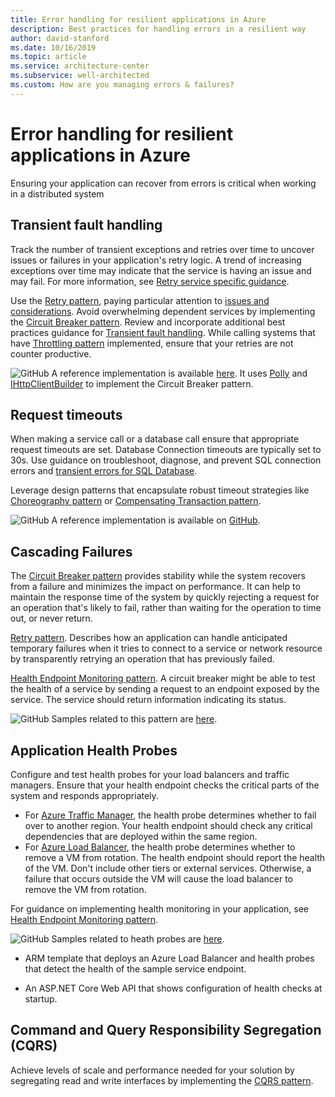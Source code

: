 ```yaml
---
title: Error handling for resilient applications in Azure
description: Best practices for handling errors in a resilient way
author: david-stanford
ms.date: 10/16/2019
ms.topic: article
ms.service: architecture-center
ms.subservice: well-architected
ms.custom: How are you managing errors & failures? 
---
```


# Error handling for resilient applications in Azure

Ensuring your application can recover from errors is critical when working in a distributed system

## Transient fault handling

Track the number of transient exceptions and retries over time to uncover issues or failures in your application's retry logic. A trend of increasing exceptions over time may indicate that the service is having an issue and may fail. For more information, see [Retry service specific guidance](../../best-practices/retry-service-specific.md).

Use the [Retry pattern](../../patterns/retry.md), paying particular attention to [issues and considerations](../../patterns/retry.md#issues-and-considerations). Avoid overwhelming dependent services by implementing the [Circuit Breaker pattern](../../patterns/circuit-breaker.md). Review and incorporate additional best practices guidance for [Transient fault handling](../../patterns/circuit-breaker.md). While calling systems that have [Throttling pattern](../../patterns/circuit-breaker.md) implemented, ensure that your retries are not counter productive.

![GitHub](../../_images/github.png) A reference implementation is available [here](https://github.com/mspnp/microservices-reference-implementation/tree/master/src/shipping/workflow). It uses [Polly](https://github.com/App-vNext/Polly/wiki/Circuit-Breaker) and [IHttpClientBuilder](/dotnet/api/microsoft.extensions.dependencyinjection.ihttpclientbuilder) to implement the Circuit Breaker pattern.

## Request timeouts

When making a service call or a database call ensure that appropriate request timeouts are set.  Database Connection timeouts are typically set to 30s. Use guidance on troubleshoot, diagnose, and prevent SQL connection errors and [transient errors for SQL Database](/azure/sql-database/sql-database-connectivity-issues).

Leverage design patterns that encapsulate robust timeout strategies like [Choreography pattern](../../patterns/choreography.md) or [Compensating Transaction pattern](../../patterns/choreography.md).

![GitHub](../../_images/github.png) A reference implementation is available on [GitHub](https://github.com/mspnp/microservices-reference-implementation).

## Cascading Failures

The [Circuit Breaker pattern](../../patterns/circuit-breaker.md#related-patterns-and-guidance) provides stability while the system recovers from a failure and minimizes the impact on performance. It can help to maintain the response time of the system by quickly rejecting a request for an operation that's likely to fail, rather than waiting for the operation to time out, or never return.

[Retry pattern](../../patterns/retry.md). Describes how an application can handle anticipated temporary failures when it tries to connect to a service or network resource by transparently retrying an operation that has previously failed.

[Health Endpoint Monitoring pattern](../../patterns/health-endpoint-monitoring.md). A circuit breaker might be able to test the health of a service by sending a request to an endpoint exposed by the service. The service should return information indicating its status.

![GitHub](../../_images/github.png) Samples related to this pattern are [here](https://github.com/mspnp/samples/tree/master/Reliability/RetryPatternSample). 

## Application Health Probes

Configure and test health probes for your load balancers and traffic managers. Ensure that your health endpoint checks the critical parts of the system and responds appropriately.

- For [Azure Traffic Manager](/azure/traffic-manager/traffic-manager-overview/), the health probe determines whether to fail over to another region. Your health endpoint should check any critical dependencies that are deployed within the same region.
- For [Azure Load Balancer](/azure/load-balancer/load-balancer-overview/), the health probe determines whether to remove a VM from rotation. The health endpoint should report the health of the VM. Don't include other tiers or external services. Otherwise, a failure that occurs outside the VM will cause the load balancer to remove the VM from rotation.

For guidance on implementing health monitoring in your application, see [Health Endpoint Monitoring pattern](../../patterns/health-endpoint-monitoring.md).

![GitHub](../../_images/github.png) Samples related to heath probes are [here](https://github.com/mspnp/samples/tree/master/Reliability/HealthProbesSample). 

- ARM template that deploys an Azure Load Balancer and health probes that detect the  health of the sample service endpoint.

- An ASP.NET Core Web API that shows configuration of health checks at startup.

## Command and Query Responsibility Segregation (CQRS)

Achieve levels of scale and performance needed for your solution by segregating read and write interfaces by implementing the [CQRS pattern](../../patterns/cqrs.md).